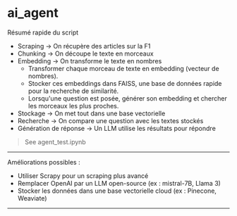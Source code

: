 # ai_agent

Résumé rapide du script 

- Scraping → On récupère des articles sur la F1
- Chunking → On découpe le texte en morceaux
- Embedding → On transforme le texte en nombres
    - Transformer chaque morceau de texte en embedding (vecteur de nombres).
    - Stocker ces embeddings dans FAISS, une base de données rapide pour la recherche de similarité.
    - Lorsqu'une question est posée, générer son embedding et chercher les morceaux les plus proches.
- Stockage → On met tout dans une base vectorielle
- Recherche → On compare une question avec les textes stockés
- Génération de réponse → Un LLM utilise les résultats pour répondre

> See agent_test.ipynb

---

Améliorations possibles :

- Utiliser Scrapy pour un scraping plus avancé 
- Remplacer OpenAI par un LLM open-source (ex : mistral-7B, Llama 3) 
- Stocker les données dans une base vectorielle cloud (ex : Pinecone, Weaviate) 

---


